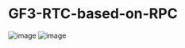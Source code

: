 # GF3-RTC-based-on-RPC
![image](https://user-images.githubusercontent.com/40664903/227856410-65192d1a-2825-4761-bc63-dbd29a5ad40c.png)
![image](https://user-images.githubusercontent.com/40664903/227856550-a9e08f5c-4ce4-40fb-a97a-3c0ec77d7b55.png)
